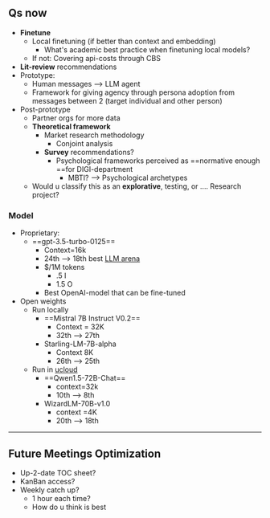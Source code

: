 ## Qs now
- **Finetune**
	- Local finetuning (if better than context and embedding)
		- What's academic best practice when finetuning local models?
	- If not: Covering api-costs through CBS
- **Lit-review** recommendations
- Prototype:
	- Human messages --> LLM agent
	- Framework for giving agency through persona adoption from messages between 2 (target individual and other person)
- Post-prototype
	- Partner orgs for more data
	- **Theoretical framework**
		- Market research methodology
			- Conjoint analysis
		- **Survey** recommendations?
			- Psychological frameworks perceived as ==normative enough ==for DIGI-department
				- MBTI? --> Psychological archetypes
	- Would u classify this as an **explorative**, testing, or …. Research project?

### Model
- Proprietary:
	- ==gpt-3.5-turbo-0125==
		- Context=16k
		- 24th --> 18th best [LLM arena](https://huggingface.co/spaces/lmsys/chatbot-arena-leaderboard)
		- $/1M tokens
			- .5 I
			- 1.5 O
		- Best OpenAI-model that can be fine-tuned
- Open weights
	- Run locally
		- ==Mistral 7B Instruct V0.2==
			- Context = 32K
			- 32th --> 27th
		- Starling-LM-7B-alpha
			- Context 8K
			- 26th --> 25th
	- Run in [ucloud](https://cloud.sdu.dk/app/applications/overview/)
		- ==Qwen1.5-72B-Chat==
			- context=32k
			- 10th --> 8th
		- WizardLM-70B-v1.0
			- context =4K
			- 20th --> 18th

---

## Future Meetings Optimization
- Up-2-date TOC sheet?
- KanBan access?
- Weekly catch up?
	- 1 hour each time?
	- How do u think is best
